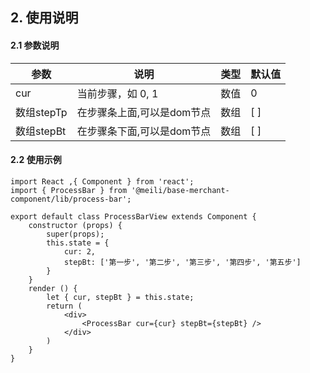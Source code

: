 ## 2. 使用说明

#### 2.1 参数说明

|参数    |说明         |类型    |默认值
|--|--|--|--|
|cur|当前步骤，如 0, 1|数值|0|
|数组stepTp|在步骤条上面,可以是dom节点|数组|[ ]|
|数组stepBt|在步骤条下面,可以是dom节点|数组|[ ]|


#### 2.2 使用示例

	import React ,{ Component } from 'react';
	import { ProcessBar } from '@meili/base-merchant-component/lib/process-bar';

	export default class ProcessBarView extends Component {
		constructor (props) {
			super(props);
			this.state = {
				cur: 2,
				stepBt: ['第一步', '第二步', '第三步', '第四步', '第五步']
			}
		}
		render () {
			let { cur, stepBt } = this.state;
			return (
				<div>
					<ProcessBar cur={cur} stepBt={stepBt} />
				</div>
			)
		}
	}

